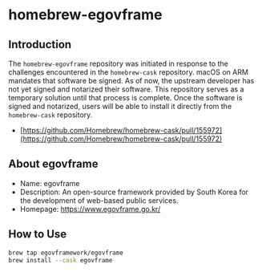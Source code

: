 # homebrew-egovframe

## Introduction
The `homebrew-egovframe` repository was initiated in response to the challenges encountered in the `homebrew-cask` repository. macOS on ARM mandates that software be signed. As of now, the upstream developer has not yet signed and notarized their software. This repository serves as a temporary solution until that process is complete. Once the software is signed and notarized, users will be able to install it directly from the `homebrew-cask` repository.

- [https://github.com/Homebrew/homebrew-cask/pull/155972](https://github.com/Homebrew/homebrew-cask/pull/155972)

## About egovframe
- Name: egovframe
- Description: An open-source framework provided by South Korea for the development of web-based public services.
- Homepage: https://www.egovframe.go.kr/

## How to Use

``` bash
brew tap egovframework/egovframe
brew install --cask egovframe
```
